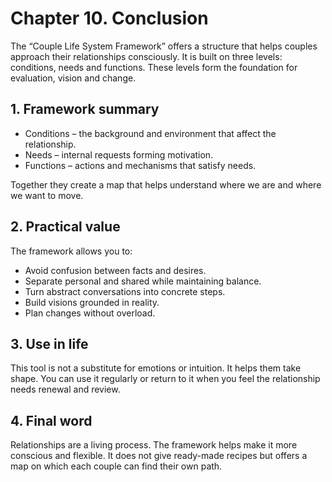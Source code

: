 # Chapter 10. Conclusion

The “Couple Life System Framework” offers a structure that helps couples approach their relationships consciously. It is built on three levels: conditions, needs and functions. These levels form the foundation for evaluation, vision and change.

## 1. Framework summary

- Conditions – the background and environment that affect the relationship.
- Needs – internal requests forming motivation.
- Functions – actions and mechanisms that satisfy needs.

Together they create a map that helps understand where we are and where we want to move.

## 2. Practical value

The framework allows you to:

- Avoid confusion between facts and desires.
- Separate personal and shared while maintaining balance.
- Turn abstract conversations into concrete steps.
- Build visions grounded in reality.
- Plan changes without overload.

## 3. Use in life

This tool is not a substitute for emotions or intuition. It helps them take shape. You can use it regularly or return to it when you feel the relationship needs renewal and review.

## 4. Final word

Relationships are a living process. The framework helps make it more conscious and flexible. It does not give ready-made recipes but offers a map on which each couple can find their own path.
